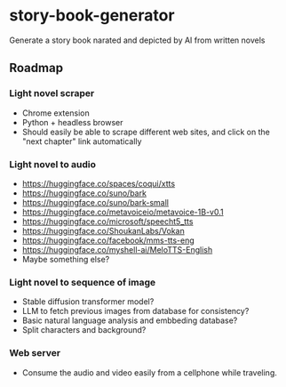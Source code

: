 # story-book-generator
Generate a story book narated and depicted by AI from written novels

## Roadmap

### Light novel scraper

- Chrome extension
- Python + headless browser
- Should easily be able to scrape different web sites, and click on the "next chapter" link automatically

### Light novel to audio

- https://huggingface.co/spaces/coqui/xtts
- https://huggingface.co/suno/bark
- https://huggingface.co/suno/bark-small
- https://huggingface.co/metavoiceio/metavoice-1B-v0.1
- https://huggingface.co/microsoft/speecht5_tts
- https://huggingface.co/ShoukanLabs/Vokan
- https://huggingface.co/facebook/mms-tts-eng
- https://huggingface.co/myshell-ai/MeloTTS-English
- Maybe something else?

### Light novel to sequence of image

- Stable diffusion transformer model?
- LLM to fetch previous images from database for consistency?
- Basic natural language analysis and embbeding database?
- Split characters and background?

### Web server

- Consume the audio and video easily from a cellphone while traveling.
